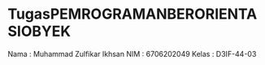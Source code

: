 # TugasPEMROGRAMANBERORIENTASIOBYEK
Nama : Muhammad Zulfikar Ikhsan NIM : 6706202049 Kelas : D3IF-44-03
